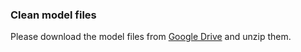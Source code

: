 ### Clean model files

Please download the model files from [Google Drive](https://drive.google.com/file/d/1Ka5rWFxoGrcGd_5f7QrWYUPwomiWx5uG/view?usp=sharing) and unzip them.


